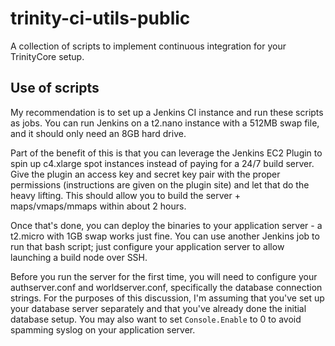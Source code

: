 # trinity-ci-utils-public
A collection of scripts to implement continuous integration for your TrinityCore setup.

## Use of scripts
My recommendation is to set up a Jenkins CI instance and run these scripts as jobs. You can run Jenkins on a t2.nano instance with a 512MB swap file, and it should only need an 8GB hard drive.

Part of the benefit of this is that you can leverage the Jenkins EC2 Plugin to spin up c4.xlarge spot instances instead of paying for a 24/7 build server. Give the plugin an access key and secret key pair with the proper permissions (instructions are given on the plugin site) and let that do the heavy lifting. This should allow you to build the server + maps/vmaps/mmaps within about 2 hours.

Once that's done, you can deploy the binaries to your application server - a t2.micro with 1GB swap works just fine. You can use another Jenkins job to run that bash script; just configure your application server to allow launching a build node over SSH.

Before you run the server for the first time, you will need to configure your authserver.conf and worldserver.conf, specifically the database connection strings. For the purposes of this discussion, I'm assuming that you've set up your database server separately and that you've already done the initial database setup. You may also want to set `Console.Enable` to 0 to avoid spamming syslog on your application server.
